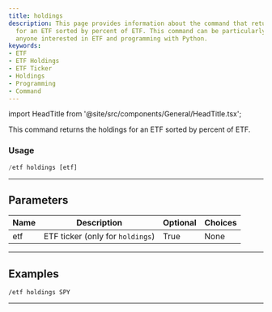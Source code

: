 ```yaml
---
title: holdings
description: This page provides information about the command that returns the holdings
  for an ETF sorted by percent of ETF. This command can be particularly useful for
  anyone interested in ETF and programming with Python.
keywords:
- ETF
- ETF Holdings
- ETF Ticker
- Holdings
- Programming
- Command
---
```


import HeadTitle from '@site/src/components/General/HeadTitle.tsx';

<HeadTitle title="etf: holdings - Telegram Reference | OpenBB Bot Docs" />

This command returns the holdings for an ETF sorted by percent of ETF.

### Usage

```python wordwrap
/etf holdings [etf]
```

---

## Parameters

| Name | Description | Optional | Choices |
| ---- | ----------- | -------- | ------- |
| etf | ETF ticker (only for `holdings`) | True | None |


---

## Examples

```
/etf holdings SPY
```
---

